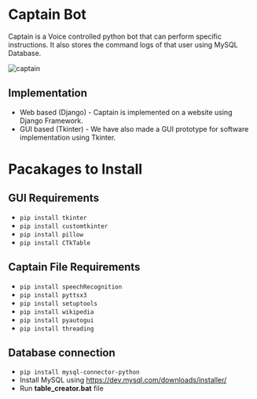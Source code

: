 # Captain Bot
Captain is a Voice controlled python bot that can perform specific instructions. It also stores the command logs of that user using MySQL Database.

  ![captain](https://github.com/user-attachments/assets/503ebd46-c86a-4656-b176-84e3b947e2ba)

## Implementation
  - Web based (Django) - Captain is implemented on a website using Django Framework.
  - GUI based (Tkinter) - We have also made a GUI prototype for software implementation using Tkinter.
# Pacakages to Install
  ## GUI Requirements
  - `pip install tkinter`
  - `pip install customtkinter`
  - `pip install pillow`
  - `pip install CTkTable`
  ## Captain File Requirements
  - `pip install speechRecognition`
  - `pip install pyttsx3`
  - `pip install setuptools`
  - `pip install wikipedia`
  - `pip install pyautogui`
  - `pip install threading`
  ## Database connection
  - `pip install mysql-connector-python`
  - Install MySQL using https://dev.mysql.com/downloads/installer/
  - Run **table_creator.bat** file
